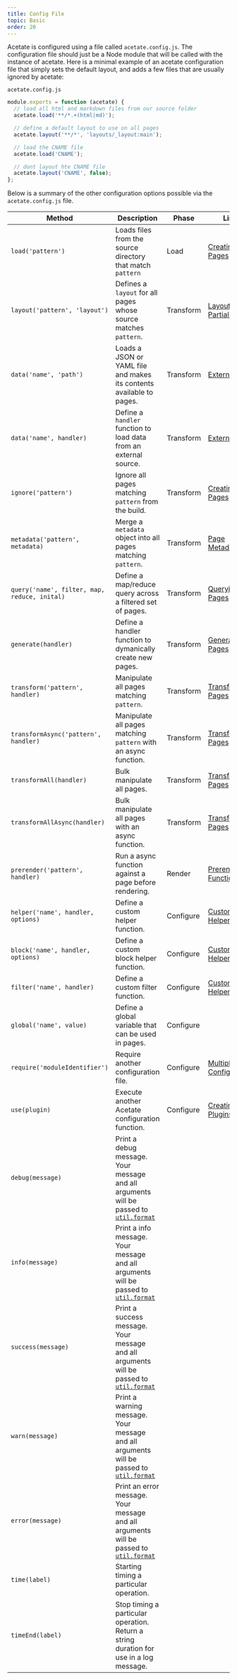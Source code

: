 ```yaml
---
title: Config File
topic: Basic
order: 20
---
```


Acetate is configured using a file called `acetate.config.js`. The configuration file should just be a Node module that will be called with the instance of acetate. Here is a minimal example of an acetate configuration file that simply sets the default layout, and adds a few files that are usually ignored by acetate:

<code class="filename">acetate.config.js</code>

```js
module.exports = function (acetate) {
  // load all html and markdown files from our source folder
  acetate.load('**/*.+(html|md)');

  // define a default layout to use on all pages
  acetate.layout('**/*', 'layouts/_layout:main');

  // load the CNAME file
  acetate.load('CNAME');

  // dont layout hte CNAME file
  acetate.layout('CNAME', false);
};
```

Below is a summary of the other configuration options possible via the `acetate.config.js` file.

| Method | Description | Phase | Link
| --- | --- | --- | --- |
| `load('pattern')` | Loads files from the source directory that match `pattern` | Load | [Creating Pages](/documentation/creating-pages) |
| `layout('pattern', 'layout')` | Defines a `layout` for all pages whose source matches `pattern`. | Transform | [Layouts and Partials](/documentation/layouts-and-partials/) |
| `data('name', 'path')` | Loads a JSON or YAML file and makes its contents available to pages. | Transform | [External Data](/documentation/external-data/) |
| `data('name', handler)` | Define a `handler` function to load data from an external source. | Transform | [External Data](/documentation/external-data/) |
| `ignore('pattern')` | Ignore all pages matching `pattern` from the build. | Transform | [Creating Pages](/documentation/creating-pages) |
| `metadata('pattern', metadata)` | Merge a `metadata` object into all pages matching `pattern`. | Transform | [Page Metadata](/documentation/page-metadata/) |
| `query('name', filter, map, reduce, inital)` | Define a map/reduce query across a filtered set of pages. | Transform | [Querying Pages](/documentation/querying-pages/) |
| `generate(handler)` | Define a handler function to dymanically create new pages. | Transform | [Generating Pages](/documentation/generating-pages/) |
| `transform('pattern', handler)` | Manipulate all pages matching `pattern`. | Transform | [Transforming Pages](/documentation/pages/) |
| `transformAsync('pattern', handler)` | Manipulate all pages matching `pattern` with an async function. | Transform | [Transforming Pages](/documentation/pages/) |
| `transformAll(handler)` | Bulk manipulate all pages. | Transform | [Transforming Pages](/documentation/pages/) |
| `transformAllAsync(handler)` | Bulk manipulate all pages with an async function. | Transform | [Transforming Pages](/documentation/pages/) |
| `prerender('pattern', handler)` | Run a async function against a page before rendering. | Render | [Prerender Functions](/documentation/prerender-functions) |
| `helper('name', handler, options)` | Define a custom helper function. | Configure | [Custom Helpers](/documentation/custom-helpers)
| `block('name', handler, options)` | Define a custom block helper function. | Configure | [Custom Helpers](/documentation/custom-helpers)
| `filter('name', handler)` | Define a custom filter function. | Configure | [Custom Helpers](/documentation/custom-helpers)
| `global('name', value)` | Define a global variable that can be used in pages. | Configure | |
| `require('moduleIdentifier')` | Require another configuration file. | Configure | [Multiple Config Files](/documentation/multiple-config-files/) |
| `use(plugin)` | Execute another Acetate configuration function. | Configure | [Creating Plugins](/documentation/creating-plugins/) |
| `debug(message)` | Print a debug message. Your message and all arguments will be passed to [`util.format`](https://nodejs.org/api/util.html#util_util_format_format)
| `info(message)` | Print a info message. Your message and all arguments will be passed to [`util.format`](https://nodejs.org/api/util.html#util_util_format_format)
| `success(message)` | Print a success message. Your message and all arguments will be passed to [`util.format`](https://nodejs.org/api/util.html#util_util_format_format)
| `warn(message)` | Print a warning message. Your message and all arguments will be passed to [`util.format`](https://nodejs.org/api/util.html#util_util_format_format)
| `error(message)` | Print an error message. Your message and all arguments will be passed to [`util.format`](https://nodejs.org/api/util.html#util_util_format_format)
| `time(label)` | Starting timing a particular operation. | |
| `timeEnd(label)` | Stop timing a particular operation. Return a string duration for use in a log message. | |
